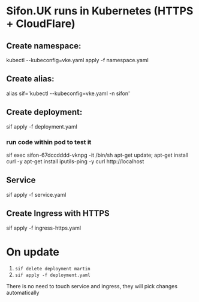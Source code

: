 # Sifon.UK runs in Kubernetes (HTTPS + CloudFlare)

## Create namespace:
kubectl --kubeconfig=vke.yaml apply -f namespace.yaml

## Create alias:
alias sif='kubectl --kubeconfig=vke.yaml -n sifon'

## Create deployment:
sif apply -f deployment.yaml

### run code within pod to test it
sif exec sifon-67dccdddd-vknpg -it /bin/sh
apt-get update; apt-get install curl -y
apt-get install iputils-ping -y
curl http://localhost

## Service
sif apply -f service.yaml

## Create Ingress with HTTPS
sif apply -f ingress-https.yaml


# On update
1. `sif delete deployment martin`
2. `sif apply -f deployment.yaml`

There is no need to touch service and ingress, they will pick changes automatically
